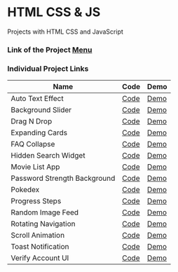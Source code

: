 # HTML CSS & JS

Projects with HTML CSS and JavaScript

### Link of the Project [Menu](https://mridul2820.github.io/html-css-js-projects/)

### Individual Project Links

| Name | Code | Demo |
| ----- | ----- | ----- |
| Auto Text Effect | [Code](https://github.com/Mridul2820/html-css-js-projects/tree/master/projects/auto-text-effect) | [Demo](https://mridul2820.github.io/html-css-js-projects/projects/auto-text-effect/index.html) |
| Background Slider | [Code](https://github.com/Mridul2820/html-css-js-projects/tree/master/projects/background-slider) | [Demo](https://mridul2820.github.io/html-css-js-projects/projects/background-slider/index.html) |
| Drag N Drop | [Code](https://github.com/Mridul2820/html-css-js-projects/tree/master/projects/drag-n-drop) | [Demo](https://mridul2820.github.io/html-css-js-projects/projects/drag-n-drop/index.html) |
| Expanding Cards | [Code](https://github.com/Mridul2820/html-css-js-projects/tree/master/projects/expanding-cards) | [Demo](https://mridul2820.github.io/html-css-js-projects/projects/expanding-cards/index.html) |
| FAQ Collapse | [Code](https://github.com/Mridul2820/html-css-js-projects/tree/master/projects/faq-collapse) | [Demo](https://mridul2820.github.io/html-css-js-projects/projects/faq-collapse/index.html) |
| Hidden Search Widget | [Code](https://github.com/Mridul2820/html-css-js-projects/tree/master/projects/hidden-search-widget) | [Demo](https://mridul2820.github.io/html-css-js-projects/projects/hidden-search-widget/index.html) |
| Movie List App | [Code](https://github.com/Mridul2820/html-css-js-projects/tree/master/projects/movie-list-app) | [Demo](https://mridul2820.github.io/html-css-js-projects/projects/movie-list-app/index.html) |
| Password Strength Background | [Code](https://github.com/Mridul2820/html-css-js-projects/tree/master/projects/password-strength-background) | [Demo](https://mridul2820.github.io/html-css-js-projects/projects/password-strength-background/index.html) |
| Pokedex | [Code](https://github.com/Mridul2820/html-css-js-projects/tree/master/projects/pokedex) | [Demo](https://mridul2820.github.io/html-css-js-projects/projects/pokedex/index.html) |
| Progress Steps | [Code](https://github.com/Mridul2820/html-css-js-projects/tree/master/projects/progress-steps) | [Demo](https://mridul2820.github.io/html-css-js-projects/projects/progress-steps/index.html) |
| Random Image Feed | [Code](https://github.com/Mridul2820/html-css-js-projects/tree/master/projects/random-image-feed) | [Demo](https://mridul2820.github.io/html-css-js-projects/projects/random-image-feed/index.html) |
| Rotating Navigation | [Code](https://github.com/Mridul2820/html-css-js-projects/tree/master/projects/rotating-navigation) | [Demo](https://mridul2820.github.io/html-css-js-projects/projects/rotating-navigation/index.html) |
| Scroll Animation | [Code](https://github.com/Mridul2820/html-css-js-projects/tree/master/projects/scroll-animation) | [Demo](https://mridul2820.github.io/html-css-js-projects/projects/scroll-animation/index.html) |
| Toast Notification | [Code](https://github.com/Mridul2820/html-css-js-projects/tree/master/projects/toast-notification) | [Demo](https://mridul2820.github.io/html-css-js-projects/projects/toast-notification/index.html) |
| Verify Account UI | [Code](https://github.com/Mridul2820/html-css-js-projects/tree/master/projects/verify-account-UI) | [Demo](https://mridul2820.github.io/html-css-js-projects/projects/verify-account-UI/index.html) |
